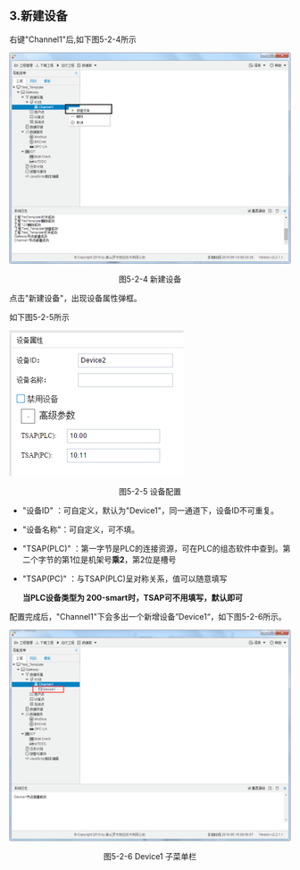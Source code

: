 ## 3.新建设备

右键"Channel1"后,如下图5-2-4所示   

![](../../../assets/新建设备.jpg)

<center>图5-2-4 新建设备</center>

点击"新建设备"，出现设备属性弹框。

如下图5-2-5所示

![1557110284778](assets/设备配置.jpg)

<center>图5-2-5 设备配置</center>

- "设备ID" ：可自定义，默认为"Device1"，同一通道下，设备ID不可重复。

- "设备名称"：可自定义，可不填。

- "TSAP(PLC)"   ：第一字节是PLC的连接资源，可在PLC的组态软件中查到。第二个字节的第1位是机架号**乘2**，第2位是槽号

- "TSAP(PC)"     ：与TSAP(PLC)呈对称关系，值可以随意填写

  **当PLC设备类型为 200-smart时，TSAP可不用填写，默认即可**

配置完成后，"Channel1"下会多出一个新增设备”Device1“，如下图5-2-6所示。

![](../../../assets/Device子菜单栏.png)

<center>图5-2-6 Device1 子菜单栏</center>

